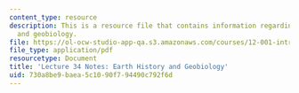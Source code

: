 ```yaml
---
content_type: resource
description: This is a resource file that contains information regarding earth history
  and geobiology.
file: https://ol-ocw-studio-app-qa.s3.amazonaws.com/courses/12-001-introduction-to-geology-fall-2013/730a8be9baea5c1090f794490c792f6d_MIT12_001F13_Lec34Notes.pdf
file_type: application/pdf
resourcetype: Document
title: 'Lecture 34 Notes: Earth History and Geobiology'
uid: 730a8be9-baea-5c10-90f7-94490c792f6d
---
```

